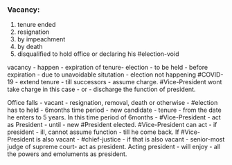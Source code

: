 ### Vacancy:

1. tenure ended
2. resignation
3. by impeachment
4. by death
5. disqualified to hold office or declaring his #election-void

vacancy - happen - expiration of tenure- election - to be held - before expiration - due to unavoidable situtation - election not happening #COVID-19 - extend tenure - till successors - assume charge. #Vice-President wont take charge in this case - or - discharge the function of president.

Office falls - vacant - resignation, removal, death or otherwise - #election has to held - 6months time period - new candidate - tenure - from the date he enters to 5 years. In this time period of 6months - #Vice-President  - act as President - until - new #President elected. #Vice-President can act - if president - ill, cannot assume function - till he come back. If #Vice-President  is also vacant - #chief-justice - if that is also vacant - senior-most judge of supreme court- act as president. Acting president - will enjoy - all the powers and emoluments as president.